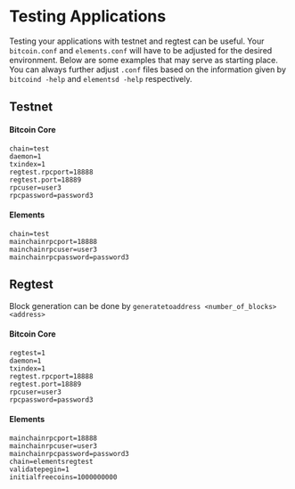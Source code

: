 # **Testing Applications**

Testing your applications with testnet and regtest can be useful. Your `bitcoin.conf` and `elements.conf` will have to be adjusted for the desired environment. Below are some examples that may serve as starting place. You can always further adjust `.conf` files based on the information given by `bitcoind -help` and `elementsd -help` respectively.

## **Testnet**
#### Bitcoin Core
```
chain=test
daemon=1
txindex=1
regtest.rpcport=18888
regtest.port=18889
rpcuser=user3
rpcpassword=password3
```
#### Elements
```
chain=test
mainchainrpcport=18888
mainchainrpcuser=user3
mainchainrpcpassword=password3
```

## **Regtest**
Block generation can be done by `generatetoaddress <number_of_blocks> <address>`

#### Bitcoin Core
```
regtest=1
daemon=1
txindex=1
regtest.rpcport=18888
regtest.port=18889
rpcuser=user3
rpcpassword=password3
```
#### Elements

```
mainchainrpcport=18888
mainchainrpcuser=user3
mainchainrpcpassword=password3
chain=elementsregtest
validatepegin=1
initialfreecoins=1000000000
```